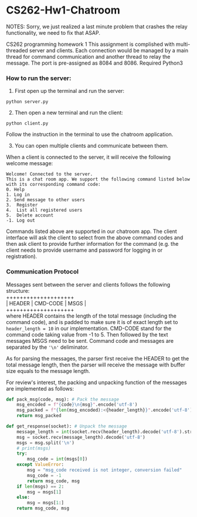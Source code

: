 # CS262-Hw1-Chatroom
NOTES: Sorry, we just realized a last minute problem that crashes the relay functionality, we need to fix that ASAP. 

CS262 programming homework 1
This assignment is complished with multi-threaded server and clients. Each connection would be managed by a main thread for command communication and another thread to relay the message.
The port is pre-assigned as 8084 and 8086. 
Required Python3

### How to run the server: 

  1. First open up the terminal and run the server:
```
python server.py
```
  2. Then open a new terminal and run the client:
  
 ```
 python client.py
 ```
 Follow the instruction in the terminal to use the chatroom application. 
 
  3. You can open multiple clients and communicate between them.

When a client is connected to the server, it will receive the following welcome message:
```
Welcome! Connected to the server.
This is a chat room app. We support the following command listed below with its corresponding command code:
0. Help
1. Log in 
2. Send message to other users
3.  Register
4.  List all registered users
5.  Delete account
-1. Log out
```
Commands listed above are supported in our chatroom app. The client interface will ask the client to select from the above command codes and then ask client to provide further information for the command (e.g. the client needs to provide username and password for logging in or registration).

### Communication Protocol
Messages sent between the server and clients follows the following structure:  
++++++++++++++++++++  
| HEADER | CMD-CODE | MSGS |  
++++++++++++++++++++    
where HEADER contains the length of the total message (including the command code), and is padded to make sure it is of exact length set to `header_length = 10` in our implementation. CMD-CODE stand for the command code taking value from -1 to 5. Then followed by the text messages MSGS need to be sent. Command code and messages are separated by the `'\n'` deliminator. 

As for parsing the messages, the parser first receive the HEADER to get the total message length, then the parser will receive the message with buffer size equals to the message length.

For review's interest, the packing and unpacking function of the messages are implemented as follows:
```python
def pack_msg(code, msg): # Pack the message
    msg_encoded = f"{code}\n{msg}".encode('utf-8')
    msg_packed = f"{len(msg_encoded):<{header_length}}".encode('utf-8') + msg_encoded
    return msg_packed

def get_response(socket): # Unpack the message
    message_length = int(socket.recv(header_length).decode('utf-8').strip())
    msg = socket.recv(message_length).decode('utf-8')
    msgs = msg.split('\n')
    # print(msgs)
    try:
        msg_code = int(msgs[0])
    except ValueError:
        msg = "msg_code received is not integer, conversion failed"
        msg_code = -1
        return msg_code, msg
    if len(msgs) == 2:
        msg = msgs[1]
    else:
        msg = msgs[1:]
    return msg_code, msg
```



